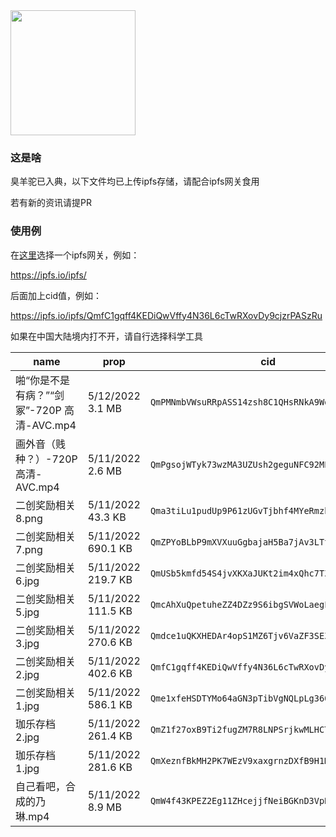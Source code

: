 <img src="https://s1.ax1x.com/2022/05/11/Od0XZR.jpg" width="200"/>


### 这是啥
臭羊驼已入典，以下文件均已上传ipfs存储，请配合ipfs网关食用

若有新的资讯请提PR

### 使用例
在[这里](https://ipfs.github.io/public-gateway-checker/)选择一个ipfs网关，例如：

https://ipfs.io/ipfs/ 

后面加上cid值，例如：

https://ipfs.io/ipfs/QmfC1gqff4KEDiQwVffy4N36L6cTwRXovDy9cjzrPASzRu

如果在中国大陆境内打不开，请自行选择科学工具

  |                 name                    |        prop       |                     cid                           |
  |-----------------------------------------|-------------------|---------------------------------------------------|
  |啪“你是不是有病？”“剑冢”-720P 高清-AVC.mp4|5/12/2022 3.1 MB   |	`QmPMNmbVWsuRRpASS14zsh8C1QHsRNkA9WdRQLVLprMCn3` | 
  |画外音（贱种？）-720P 高清-AVC.mp4        |5/11/2022 2.6 MB   |  `QmPgsojWTyk73wzMA3UZUsh2geguNFC92MPFfBpQQiX11f` |
  |二创奖励相关8.png                         |5/11/2022 43.3 KB  |	`Qma3tiLu1pudUp9P61zUGvTjbhf4MYeRmzbrxnQjprNzpZ` |
  |二创奖励相关7.png                         |5/11/2022 690.1 KB |  `QmZPYoBLbP9mXVXuuGgbajaH5Ba7jAv3LTt4DBgNz9afWD` |
  |二创奖励相关6.jpg                         |5/11/2022 219.7 KB |	`QmUSb5kmfd54S4jvXKXaJUKt2im4xQhc7TZ3zuwXKAsxye` |
  |二创奖励相关5.jpg                         |5/11/2022 111.5 KB |	`QmcAhXuQpetuheZZ4DZz9S6ibgSVWoLaegLq5S6Vk7MuHL` |
  |二创奖励相关3.jpg                         |5/11/2022 270.6 KB |	`Qmdce1uQKXHEDAr4opS1MZ6Tjv6VaZF3SEZkucQw5rbFZv` |
  |二创奖励相关2.jpg                         |5/11/2022 402.6 KB |	`QmfC1gqff4KEDiQwVffy4N36L6cTwRXovDy9cjzrPASzRu` |
  |二创奖励相关1.jpg                         |5/11/2022 586.1 KB |	`Qme1xfeHSDTYMo64aGN3pTibVgNQLpLg36QthjmVY388kj` |
  |珈乐存档2.jpg                             |5/11/2022 261.4 KB |	`QmZ1f27oxB9Ti2fugZM7R8LNPSrjkwMLHCTMpYa5QPPc12` |
  |珈乐存档1.jpg                             |5/11/2022 281.6 KB |  `QmXeznfBkMH2PK7WEzV9xaxgrnzDXfB9H1M6pmV6v17HGW` |
  |自己看吧，合成的乃琳.mp4                  |5/11/2022 8.9 MB   |	`QmW4f43KPEZ2Eg11ZHcejjfNeiBGKnD3VpK6o8Pb8jZmMi` |




 




